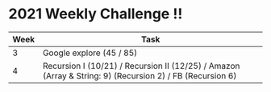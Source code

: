# 2021 Weekly Challenge !!

Week | Task
-----|-----
3 | Google explore (45 / 85)
4 | Recursion I (10/21) / Recursion II (12/25) / Amazon (Array & String: 9) (Recursion 2) / FB (Recursion 6)
